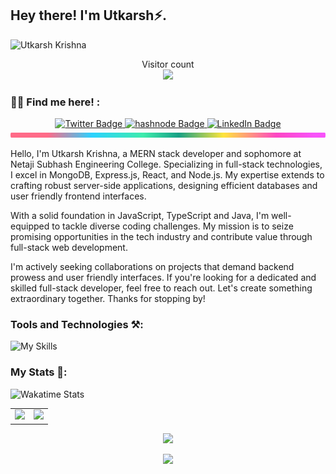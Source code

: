 ## Hey there! I'm Utkarsh⚡.
![Utkarsh Krishna](https://res.cloudinary.com/dt686xyud/image/upload/v1704576180/20240105_050549_0000_yldkrx.png)
<p align="center"> 
  Visitor count<br>
  <img src="https://profile-counter.glitch.me/utkarshkrishna2004/count.svg" />
</p>

### :man_technologist: Find me here! :
<div id="badges" align = "center">
  
  <a href="https://twitter.com/utkarshktweets">
    <img src="https://img.shields.io/badge/Twitter-blue?style=for-the-badge&logo=twitter&logoColor=white" alt="Twitter Badge"/>
  </a>
  
  <a href="https://utkarshkrishna.hashnode.dev/">
    <img src="https://img.shields.io/badge/hashnode-grey?style=for-the-badge&logo=hashnode&logoColor=royalblue" alt="hashnode Badge"/>
  </a>
 
 <a href="https://www.linkedin.com/in/utkarsh-krishna-3bab41240/">
    <img src="https://img.shields.io/badge/LinkedIn-blue?style=for-the-badge&logo=linkedin&logoColor=white" alt="LinkedIn Badge"/>
  </a>
 
</div>
<img src="https://github.com/ArshErgon/ArshErgon/blob/main/assets/header/lineBar.png" width="100%" height="8px"/>

Hello, I'm Utkarsh Krishna, a MERN stack developer and sophomore at Netaji Subhash Engineering College. Specializing in full-stack technologies, I excel in MongoDB, Express.js, React, and Node.js. My expertise extends to crafting robust server-side applications, designing efficient databases and user friendly frontend interfaces.

With a solid foundation in JavaScript, TypeScript and Java, I'm well-equipped to tackle diverse coding challenges. My mission is to seize promising opportunities in the tech industry and contribute value through full-stack web development.

I'm actively seeking collaborations on projects that demand backend prowess and user friendly interfaces. If you're looking for a dedicated and skilled full-stack developer, feel free to reach out. Let's create something extraordinary together. 
Thanks for stopping by!

### Tools and Technologies ⚒️:
![My Skills](https://skillicons.dev/icons?i=react,mongodb,nodejs,express,nextjs,javascript,typescript,appwrite,tailwind,c,java,html,css,git,github,vscode,postman)
    
### My Stats 🚀:

<img style="width: 90%;" src="https://github-readme-stats.vercel.app/api/wakatime?username=utkarshkrishna&layout=compact&theme=dracula" alt="Wakatime Stats"/>

<table cellpadding="0">
  <tr style="padding: 0">
    <!-- GitHub Stats Card -->  
    <td valign="top"><img height="200" src="https://github-readme-stats.vercel.app/api?username=utkarshkrishna2004&show_icons=true&theme=radical#gh-dark-mode-only"/></td>
    <!-- GitHub Top Language Card -->
    <td valign="top"><img height="200" src="https://github-readme-stats.vercel.app/api/top-langs/?username=utkarshkrishna2004&layout=compact&theme=radical&custom_title=Languages"/></td>
  </tr>
</table>

<p align="center">
  <img src="https://github-readme-streak-stats.herokuapp.com?user=utkarshkrishna2004&&theme=dark&show_icons=true)](https://git.io/streak-stats" />  
  
<p align="center">
  <img src="https://capsule-render.vercel.app/api?type=waving&color=gradient&height=150&width=100%&section=footer"/>
</p>


